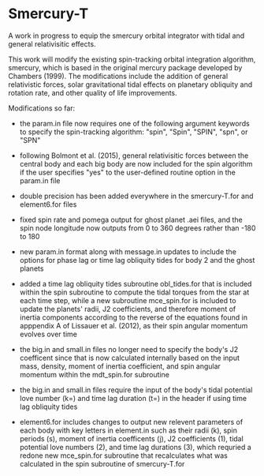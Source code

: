 # Smercury-T
A work in progress to equip the smercury orbital integrator with tidal and general relativisitic effects.

This work will modify the existing spin-tracking orbital integration algorithm, smercury, which is based in the original mercury package developed by Chambers (1999). The modifications include the addition of general relativistic forces, solar gravitational tidal effects on planetary obliquity and rotation rate, and other quality of life improvements. 

Modifications so far:

- the param.in file now requires one of the following argument keywords to specify the spin-tracking algorithm: "spin", "Spin", "SPIN", "spn", or "SPN"

- following Bolmont et al. (2015), general relativisitic forces between the central body and each big body are now included for the spin algorithm if the user specifies "yes" to the user-defined routine option in the param.in file

- double precision has been added everywhere in the smercury-T.for and element6.for files

- fixed spin rate and pomega output for ghost planet .aei files, and the spin node longitude now outputs from 0 to 360 degrees rather than -180 to 180

- new param.in format along with message.in updates to include the options for phase lag or time lag obliquity tides for body 2 and the ghost planets

- added a time lag obliquity tides subroutine obl_tides.for that is included within the spin subroutine to compute the tidal torques from the star at each time step, while a new subroutine mce_spin.for is included to update the planets' radii, J2 coefficients, and therefore moment of inertia components according to the reverse of the equations found in apppendix A of Lissauer et al. (2012), as their spin angular momentum evolves over time

- the big.in and small.in files no longer need to specify the body's J2 coefficent since that is now calculated internally based on the input mass, density, moment of inertia coefficient, and spin angular momentum within the mdt_spin.for subroutine

- the big.in and small.in files require the input of the body's tidal potential love number (k=) and time lag duration (t=) in the header if using time lag obliquity tides

- element6.for includes changes to output new relevent parameters of each body with key letters in element.in such as their radii (k), spin periods (s), moment of inertia coefficents (j), J2 coefficients (1), tidal potential love numbers (2), and time lag durations (3), which requried a redone new mce_spin.for subroutine that recalculates what was calculated in the spin subroutine of smercury-T.for
